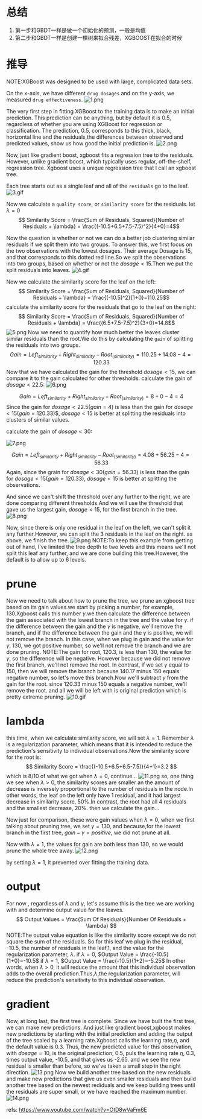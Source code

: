 # 总结
1. 第一步和GBDT一样是做一个初始化的预测，一般是均值
2. 第二步和GBDT一样是创建一棵树来拟合残差，XGBOOST在拟合的时候


# 推导

NOTE:XGBoost was designed to be used with large, complicated data sets.

On the x-axis, we have different `drug dosages` and on the y-axis, we measured `drug effectiveness`.
![1.png](1.png)

The very first step in fitting XGBoost to the training data is to make an initial prediction. This prediction can be anything, but by default it is 0.5, regardless of whether you are using XGBoost for regression or classification. The prediction, 0.5, corresponds to this thick, black, horizontal line and the residuals,the differences between observed and predicted values, show us how good the initial prediction is.
![2.png](2.png)


Now, just like gradient boost, xgboost fits a regression tree to the residuals. However, unlike gradient boost, which typically uses regular, off-the-shelf, regression tree. Xgboost uses a unique regression tree that I call an xgboost tree.

Each tree starts out as a single leaf and all of the `residuals` go to the leaf.
![3.gif](3.gif)

Now we calculate a `quality score`, or `similarity score` for the residuals. let $\lambda = 0$
$$ Similarity Score = \frac{Sum of Residuals, Squared}{Number of Residuals + \lambda} = \frac{(-10.5+6.5+7.5-7.5)^2}{4+0}=4$$

Now the question is whether or not we can do a better job clustering similar residuals if we split them into two groups. To answer this, we first focus on the two observations with the lowest dosages. Their average Dosage is 15, and that corresponds to this dotted red line.So we split the observations into two groups, based on whether or not the $dosage < 15$.Then we put the split residuals into leaves.
![4.gif](4.gif)

Now we calculate the similarity score for the leaf on the left:
$$ Similarity Score = \frac{Sum of Residuals, Squared}{Number of Residuals + \lambda} = \frac{(-10.5)^2}{1+0}=110.25$$
calculate the similarity score for the residuals that go to the leaf on the right:
$$ Similarity Score = \frac{Sum of Residuals, Squared}{Number of Residuals + \lambda} = \frac{(6.5+7.5-7.5)^2}{3+0}=14.8$$
![5.png](5.png)
Now we need to quantify how much better the leaves cluster similar residuals than the root.We do this by calculating the `gain` of splitting the residuals into two groups.
$$ Gain = Left_{similarity}+Right_{similarity}-Root_(similarity)  = 110.25 + 14.08 - 4 = 120.33 $$
Now that we have calculated the gain for the threshold $dosage < 15$, we can compare it to the gain calculated for other thresholds.
calculate the gain of $dosage < 22.5$:
![6.png](6.png)

$$ Gain = Left_{similarity}+Right_{similarity}-Root_(similarity)  = 8 + 0 - 4 = 4 $$
Since the gain for $dosage<22.5(gain=4)$ is less than the gain for $dosage<15(gain=120.33)$$, $dosage < 15$ is better at splitting the residuals into clusters of similar values.

calculate the gain of $dosage < 30$:

![7.png](7.png)

$$ Gain = Left_{similarity}+Right_{similarity}-Root_(similarity)  = 4.08 + 56.25-4 = 56.33 $$
Again, since the grain for $dosage < 30(gain=56.33)$ is less than the gain for $dosage < 15(gain=120.33)$, $dosage < 15$ is better at splitting the observations.

And since we can't shift the threshold over any further to the right, we are done comparing different thresholds.And we will use the threshold that gave us the largest gain, $dosage < 15$, for the first branch in the tree.
![8.png](8.png)

Now, since there is only one residual in the leaf on the left, we can't split it any further.However, we can split the 3 residuals in the leaf on the right. as above, we finish the tree.
![9.png](9.png)
NOTE:To keep this example from getting out of hand, I've limited the tree depth to two levels and this means we'll not split this leaf any further, and we are done building this tree.However, the default is to allow up to 6 levels.

# prune
Now we need to talk about how to prune the tree, we prune an xgboost tree based on its gain values.we start by picking a number, for example, 130.Xgboost calls this number $\gamma$.we then calculate the difference between the gain associated with the lowest branch in the tree and the value for $\gamma$. if the difference between the gain and the $\gamma$ is negative, we'll remove the branch, and if the difference between the gain and the $\gamma$ is positive, we will not remove the branch. In this case, when we plug in gain and the value for $\gamma$, 130, we got positive number, so we'll not remove the branch and we are done pruning.
NOTE:The gain for root, 120.3, is less than 130, the value for $\gamma$, so the difference will be negative. However because we did not remove the first branch, we'll not remove the root.
In contrast, if we set $\gamma$ equal to 150, then we will remove the branch because 140.17 minus 150 equals negative number, so let's move this branch.Now we'll subtract $\gamma$ from the gain for the root. since 120.33 minus 150 equals a negative number, we'll remove the root. and all we will be left with is original prediction which is pretty extreme pruning.
![10.gif](10.gif)


# lambda
this time, when we calculate similarity score, we will set $\lambda = 1$. Remember $\lambda$ is a regularization parameter, which means that it is intended to reduce the prediction's sensitivity to individual observations.Now the similarity score for the root is:
$$ Similarity Score = \frac{(-10.5+6.5+6.5-7.5)}{4+1}=3.2 $$
which is 8/10 of what we got when $\lambda = 0$, continue...
![11.png](11.png)
so, one thing we see when $\lambda > 0$, the similarity scores are smaller an the amount of decrease is inversely proportional to the number of residuals in the node.In other words, the leaf on the left only have 1 residual, and it had largest decrease in similarity score, 50%.In contrast, the root had all 4 residuals and the smallest decrease, 20%.
then we calculate the gain...

Now just for comparison, these were gain values when $\lambda = 0$, when we first talking about pruning tree, we set $\gamma = 130$, and because,for the lowest branch in the first tree, $gain - \gamma = positive$, we did not prune at all.

Now with $\lambda =1$, the values for gain are both less than 130, so we would prune the whole tree away.
![12.png](12.png)

by setting $\lambda=1$, it prevented over fitting the training data.


# output
For now , regardless of $\lambda$ and $\gamma$, let's assume this is the tree we are working with and determine output value for the leaves.
$$ Output Values = \frac{Sum Of Residuals}{Number Of Residuals + \lambda} $$
NOTE:The output value equation is like the similarity score except we do not square the sum of the residuals.
So for this leaf we plug in the residual, -10.5, the number of residuals in the leaf,1, and the value for the regularization parameter, $\lambda$.
if $\lambda = 0$, $Output Value = \frac{-10.5}{1+0}=-10.5$
if $\lambda = 1$, $Output Value = \frac{-10.5}{1+2}=-5.25$
In other words, when $\lambda > 0$, it will reduce the amount that this individual observation adds to the overall prediction.Thus,$\lambda$,the regularization parameter, will reduce the prediction's sensitivity to this individual observation.

# gradient
Now, at long last, the first tree is complete. Since we have built the first tree, we can make new predictions. And just like gradient boost,xgboost makes new predictions by starting with the initial prediction and adding the output of the tree scaled by a learning rate.Xgboost calls the learning rate,$\eta$, and the default value is 0.3.
Thus, the new predicted value for this observation, with $dosage = 10$, is the original prediction, 0.5, puls the learning rate $\eta$, 0.3, times output value, -10.5, and that gives us -2.65. and we see the new residual is smaller than before, so we've taken a small step in the right direction.
![13.png](13.png)
Now we build another tree based on the new residuals and make new predictions that give us even smaller residuals and then build another tree based on the newest rediduals and we keep building trees until the residuals are super small, or we have reached the maximum number.
![14.png](14.png)



refs:
https://www.youtube.com/watch?v=OtD8wVaFm6E





